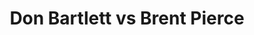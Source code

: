 ---
title: Don Bartlett vs Brent Pierce
player1:
  name: Bartlett, Don
  percent: 94
  wins: 0
  losses: 1
player2:
  name: Pierce, Brent
  percent: 94
  wins: 1
  losses: 0
games:
- player1:
    team: AB
    position: Lead
    percent: 94
    win: 0
    loss: 1
  player2:
    team: BC
    position: Third
    percent: 94
    win: 1
    loss: 0
  event: Brier
  year: 2000
  draw: Round Robin(6)
  score: BC 8 - AB 3
- player1:
    team: MAR
    position: Lead
    percent: 84
    win: 1
    loss: 0
  player2:
    team: MCA
    position: Fourth
    percent: 74
    win: 0
    loss: 1
  event: Trials (Men)
  year: 2001
  draw: Round Robin(8)
  score: MCA 3 - MAR 5
---